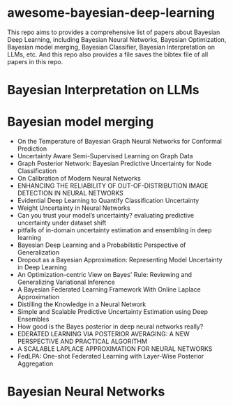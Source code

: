 # awesome-bayesian-deep-learning
This repo aims to provides a comprehensive list of papers about Bayesian Deep Learning, including Bayesian Neural Networks, Bayesian Optimization, Bayesian model merging, Bayesian Classifier, Bayesian Interpretation on LLMs, etc.
And this repo also provides a file saves the bibtex file of all papers in this repo.


# Bayesian Interpretation on LLMs




# Bayesian model merging
- On the Temperature of Bayesian Graph Neural Networks for Conformal Prediction
- Uncertainty Aware Semi-Supervised Learning on Graph Data
- Graph Posterior Network: Bayesian Predictive Uncertainty for Node Classification
- On Calibration of Modern Neural Networks
- ENHANCING THE RELIABILITY OF OUT-OF-DISTRIBUTION IMAGE DETECTION IN NEURAL NETWORKS
- Evidential Deep Learning to Quantify Classification Uncertainty                   
- Weight Uncertainty in Neural Networks
- Can you trust your model’s uncertainty? evaluating predictive uncertainty under dataset shift
- pitfalls of in-domain uncertainty estimation and ensembling in deep learning
- Bayesian Deep Learning and a Probabilistic Perspective of Generalization
- Dropout as a Bayesian Approximation: Representing Model Uncertainty in Deep Learning
- An Optimization-centric View on Bayes' Rule: Reviewing and Generalizing Variational Inference
- A Bayesian Federated Learning Framework With Online Laplace Approximation
- Distilling the Knowledge in a Neural Network
- Simple and Scalable Predictive Uncertainty Estimation using Deep Ensembles
- How good is the Bayes posterior in deep neural networks really?
- EDERATED LEARNING VIA POSTERIOR AVERAGING: A NEW PERSPECTIVE AND PRACTICAL ALGORITHM
- A SCALABLE LAPLACE APPROXIMATION FOR NEURAL NETWORKS
- FedLPA: One-shot Federated Learning with Layer-Wise Posterior Aggregation


# Bayesian Neural Networks


















































